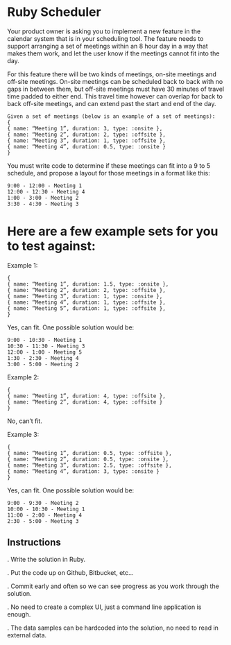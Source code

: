 # Ruby Scheduler

Your product owner is asking you to implement a new feature in the calendar system
that is in your scheduling tool. The feature needs to support arranging a set of
meetings within an 8 hour day in a way that makes them work, and let the user know
if the meetings cannot fit into the day.

For this feature there will be two kinds of meetings, on-site meetings and off-site
meetings. On-site meetings can be scheduled back to back with no gaps in between
them, but off-site meetings must have 30 minutes of travel time padded to either
end. This travel time however can overlap for back to back off-site meetings, and can
extend past the start and end of the day.

```
Given a set of meetings (below is an example of a set of meetings):
{
{ name: “Meeting 1”, duration: 3, type: :onsite },
{ name: “Meeting 2”, duration: 2, type: :offsite },
{ name: “Meeting 3”, duration: 1, type: :offsite },
{ name: “Meeting 4”, duration: 0.5, type: :onsite }
}
```

You must write code to determine if these meetings can fit into a 9 to 5 schedule,
and propose a layout for those meetings in a format like this:
```
9:00 - 12:00 - Meeting 1
12:00 - 12:30 - Meeting 4
1:00 - 3:00 - Meeting 2
3:30 - 4:30 - Meeting 3
```

# Here are a few example sets for you to test against:

Example 1:
```
{
{ name: “Meeting 1”, duration: 1.5, type: :onsite },
{ name: “Meeting 2”, duration: 2, type: :offsite },
{ name: “Meeting 3”, duration: 1, type: :onsite },
{ name: “Meeting 4”, duration: 1, type: :offsite },
{ name: “Meeting 5”, duration: 1, type: :offsite },
}
```
Yes, can fit. One possible solution would be:
```
9:00 - 10:30 - Meeting 1
10:30 - 11:30 - Meeting 3
12:00 - 1:00 - Meeting 5
1:30 - 2:30 - Meeting 4
3:00 - 5:00 - Meeting 2
```

Example 2:
```
{
{ name: “Meeting 1”, duration: 4, type: :offsite },
{ name: “Meeting 2”, duration: 4, type: :offsite }
}
```
No, can’t fit.

Example 3:
```
{
{ name: “Meeting 1”, duration: 0.5, type: :offsite },
{ name: “Meeting 2”, duration: 0.5, type: :onsite },
{ name: “Meeting 3”, duration: 2.5, type: :offsite },
{ name: “Meeting 4”, duration: 3, type: :onsite }
}
```
Yes, can fit. One possible solution would be:
```
9:00 - 9:30 - Meeting 2
10:00 - 10:30 - Meeting 1
11:00 - 2:00 - Meeting 4
2:30 - 5:00 - Meeting 3
```

## Instructions

. Write the solution in Ruby.

. Put the code up on Github, Bitbucket, etc…

. Commit early and often so we can see progress as you work through the solution.

. No need to create a complex UI, just a command line application is enough.

. The data samples can be hardcoded into the solution, no need to read in external
data.
